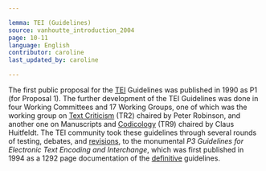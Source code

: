 ```yaml
---

lemma: TEI (Guidelines)
source: vanhoutte_introduction_2004
page: 10-11
language: English
contributor: caroline
last_updated_by: caroline

---
```


The first public proposal for the [TEI](TEI.html) Guidelines was published in 1990 as P1 (for Proposal 1). The further development of the TEI Guidelines was done in four Working Committees and 17 Working Groups, one of which was the working group on [Text Criticism](textualCriticism.html) (TR2) chaired by Peter Robinson, and another one on Manuscripts and [Codicology](codicology.html) (TR9) chaired by Claus Huitfeldt. The TEI community took these guidelines through several rounds of testing, debates, and [revisions](revision.html), to the monumental _P3 Guidelines for Electronic Text Encoding and Interchange_, which was first published in 1994 as a 1292 page documentation of the [definitive](definitive.html) guidelines.
